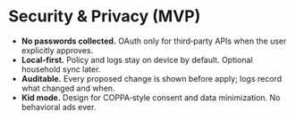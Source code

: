 
# Security & Privacy (MVP)

- **No passwords collected.**  OAuth only for third‑party APIs when the user explicitly approves.
- **Local‑first.**  Policy and logs stay on device by default.  Optional household sync later.
- **Auditable.**  Every proposed change is shown before apply; logs record what changed and when.
- **Kid mode.**  Design for COPPA‑style consent and data minimization.  No behavioral ads ever.
